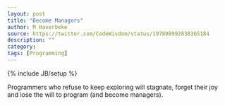 ```yaml
---
layout: post
title: "Become Managers"
author: M Haverbeke
source: https://twitter.com/CodeWisdom/status/197808992838365184
description: ""
category:
tags: [Programming]
---
```

{% include JB/setup %}

Programmers who refuse to keep exploring will stagnate, forget their joy and lose the will to program (and become managers).
